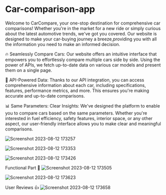 # Car-comparison-app

Welcome to CarCompare, your one-stop destination for comprehensive car comparisons! Whether you're in the market for a new ride or simply curious about the latest automotive trends, we've got you covered. Our website is designed to make your car-buying journey a breeze,providing you with all the information you need to make an informed decision.

🔥 Seamlessly Compare Cars: Our website offers an intuitive interface that empowers you to effortlessly compare multiple cars side by side. Using the power of APIs, we fetch up-to-date data on various car models and present them on a single page.

🚀 API-Powered Data: Thanks to our API integration, you can access comprehensive information about each car, including specifications, features, performance metrics, and more. This ensures you're making accurate and up-to-date comparisons.

📊 Same Parameters: Clear Insights: We've designed the platform to enable you to compare cars based on the same parameters. Whether you're interested in fuel efficiency, safety features, interior space, or any other aspect, our user-friendly interface allows you to make clear and meaningful comparisons.

![Screenshot 2023-08-12 173257](https://github.com/kunal2507/Car-comparison-app/assets/110448204/3000523d-7e38-4e54-9a42-4a8904fa96fc)

![Screenshot 2023-08-12 173353](https://github.com/kunal2507/Car-comparison-app/assets/110448204/6ed5ff1e-52db-40a3-bf56-1f9aa5f07f67)

![Screenshot 2023-08-12 173426](https://github.com/kunal2507/Car-comparison-app/assets/110448204/cb454144-c1c1-4fab-80a8-6e9483f21484)

Functional Part 🚗
![Screenshot 2023-08-12 173505](https://github.com/kunal2507/Car-comparison-app/assets/110448204/df72f6b3-0feb-4475-930c-3ccd4f7fe06b)

![Screenshot 2023-08-12 173623](https://github.com/kunal2507/Car-comparison-app/assets/110448204/c34972ba-2d0f-4cde-a7e6-fe691b74ea0a)


User Reviews 👍
![Screenshot 2023-08-12 173658](https://github.com/kunal2507/Car-comparison-app/assets/110448204/4f2aca33-d4bb-475d-b6fb-d748f1d7156f)





